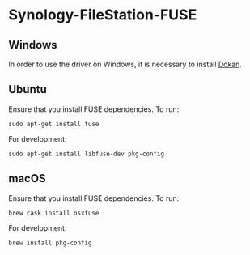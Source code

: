# Synology-FileStation-FUSE
## Windows
In order to use the driver on Windows, it is necessary to install [Dokan](https://github.com/dokan-dev/dokany/releases).

## Ubuntu
Ensure that you install FUSE dependencies.  To run:
```
sudo apt-get install fuse
```

For development:
```
sudo apt-get install libfuse-dev pkg-config
```

## macOS
Ensure that you install FUSE dependencies.  To run:
```
brew cask install osxfuse
```

For development:
```
brew install pkg-config
```